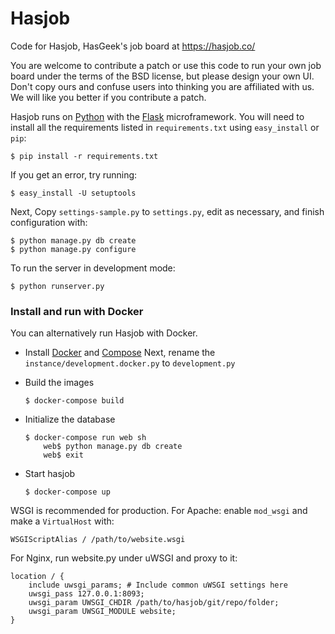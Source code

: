 Hasjob
======

Code for Hasjob, HasGeek's job board at https://hasjob.co/

You are welcome to contribute a patch or use this code to run your own job
board under the terms of the BSD license, but please design your own UI.
Don't copy ours and confuse users into thinking you are affiliated with us.
We will like you better if you contribute a patch.

Hasjob runs on [Python][] with the [Flask][] microframework. You will need
to install all the requirements listed in `requirements.txt` using
`easy_install` or `pip`:

    $ pip install -r requirements.txt

If you get an error, try running:

    $ easy_install -U setuptools


Next, Copy `settings-sample.py` to `settings.py`, edit as
necessary, and finish configuration with:

    $ python manage.py db create
    $ python manage.py configure

To run the server in development mode:

    $ python runserver.py

### Install and run with Docker

You can alternatively run Hasjob with Docker.

* Install [Docker](https://docs.docker.com/installation/) and [Compose](https://docs.docker.com/compose/install/)
Next, rename the `instance/development.docker.py` to `development.py`

* Build the images

    ```
    $ docker-compose build
    ```

* Initialize the database
    ```
    $ docker-compose run web sh
        web$ python manage.py db create
        web$ exit
    ```
* Start hasjob
    
    ```
    $ docker-compose up
    ```

WSGI is recommended for production. For Apache: enable `mod_wsgi` and make a
`VirtualHost` with:

    WSGIScriptAlias / /path/to/website.wsgi

For Nginx, run website.py under uWSGI and proxy to it:

    location / {
        include uwsgi_params; # Include common uWSGI settings here
        uwsgi_pass 127.0.0.1:8093;
        uwsgi_param UWSGI_CHDIR /path/to/hasjob/git/repo/folder;
        uwsgi_param UWSGI_MODULE website;
    }


[Python]: http://python.org/
[Flask]: http://flask.pocoo.org/
